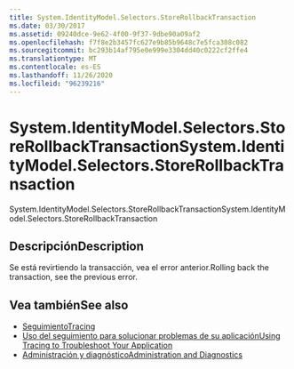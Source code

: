 ```yaml
---
title: System.IdentityModel.Selectors.StoreRollbackTransaction
ms.date: 03/30/2017
ms.assetid: 09240dce-9e62-4f00-9f37-9dbe90a09af2
ms.openlocfilehash: f7f8e2b3457fc627e9b85b9648c7e5fca308c082
ms.sourcegitcommit: bc293b14af795e0e999e3304dd40c0222cf2ffe4
ms.translationtype: MT
ms.contentlocale: es-ES
ms.lasthandoff: 11/26/2020
ms.locfileid: "96239216"
---
```

# <a name="systemidentitymodelselectorsstorerollbacktransaction"></a><span data-ttu-id="8b6dc-102">System.IdentityModel.Selectors.StoreRollbackTransaction</span><span class="sxs-lookup"><span data-stu-id="8b6dc-102">System.IdentityModel.Selectors.StoreRollbackTransaction</span></span>

<span data-ttu-id="8b6dc-103">System.IdentityModel.Selectors.StoreRollbackTransaction</span><span class="sxs-lookup"><span data-stu-id="8b6dc-103">System.IdentityModel.Selectors.StoreRollbackTransaction</span></span>  
  
## <a name="description"></a><span data-ttu-id="8b6dc-104">Descripción</span><span class="sxs-lookup"><span data-stu-id="8b6dc-104">Description</span></span>  

 <span data-ttu-id="8b6dc-105">Se está revirtiendo la transacción, vea el error anterior.</span><span class="sxs-lookup"><span data-stu-id="8b6dc-105">Rolling back the transaction, see the previous error.</span></span>  
  
## <a name="see-also"></a><span data-ttu-id="8b6dc-106">Vea también</span><span class="sxs-lookup"><span data-stu-id="8b6dc-106">See also</span></span>

- [<span data-ttu-id="8b6dc-107">Seguimiento</span><span class="sxs-lookup"><span data-stu-id="8b6dc-107">Tracing</span></span>](index.md)
- [<span data-ttu-id="8b6dc-108">Uso del seguimiento para solucionar problemas de su aplicación</span><span class="sxs-lookup"><span data-stu-id="8b6dc-108">Using Tracing to Troubleshoot Your Application</span></span>](using-tracing-to-troubleshoot-your-application.md)
- [<span data-ttu-id="8b6dc-109">Administración y diagnóstico</span><span class="sxs-lookup"><span data-stu-id="8b6dc-109">Administration and Diagnostics</span></span>](../index.md)
